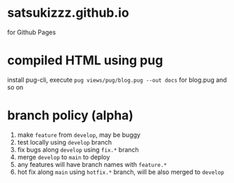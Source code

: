 # satsukizzz.github.io
for Github Pages

# compiled HTML using pug
install pug-cli, execute `pug views/pug/blog.pug --out docs` for blog.pug and so on

# branch policy (alpha)
1. make `feature` from `develop`, may be buggy
1. test locally using `develop` branch
1. fix bugs along `develop` using `fix.*` branch
1. merge `develop` to `main` to deploy
1. any features will have branch names with `feature.*`
1. hot fix along `main` using `hotfix.*` branch, will be also merged to `develop`